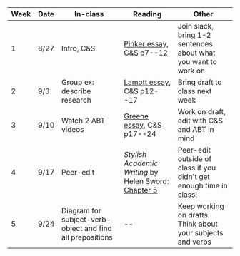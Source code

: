 | Week | Date | In-class | Reading | Other |
| --- | --- | --- | --- | --- |
| 1  | 8/27 | Intro, C&S | [Pinker essay](../6110-papers/pinker.pdf), C&S p7--12 | Join slack, bring 1-2 sentences about what you want to work on |
| 2 | 9/3 | Group ex: describe research | [Lamott essay](../6110-papers/lamott.pdf), C&S p12--17 | Bring draft to class next week |
| 3 | 9/10 | Watch 2 ABT videos | [Greene essay](../6110-papers/greene.pdf), C&S p17--24 | Work on draft, edit with C&S and ABT in mind |
| 4 | 9/17 | Peer-edit | *Stylish Academic Writing* by Helen Sword: [Chapter 5](../6110-papers/Sword-chapter5.pdf) | Peer-edit outside of class if you didn't get enough time in class! |
| 5 | 9/24 | Diagram for subject-verb-object and find all prepositions | -- | Keep working on drafts. Think about your subjects and verbs |
